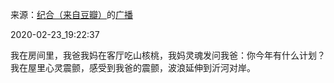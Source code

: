 来源：[纪合（来自豆瓣）](https://www.douban.com/people/59585272/)的[广播](https://www.douban.com/people/59585272/status/2829161351/)


2020-02-23_19:22:37


我在房间里，我爸我妈在客厅吃山核桃，我妈灵魂发问我爸：你今年有什么计划？
我在屋里心灵震颤，感受到我爸的震颤，波浪延伸到沂河对岸。
